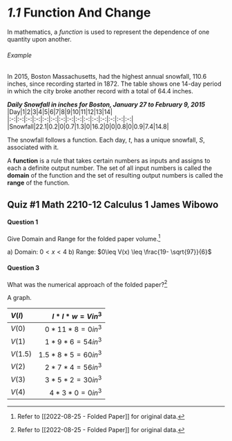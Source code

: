 # *1.1* Function And Change
In mathematics, a *function* is used to represent the dependence of one quantity upon another.

###### Example
In 2015, Boston Massachusetts, had the highest annual snowfall, 110.6 inches, since recording started in 1872. The table shows one 14-day period in which the city broke another record with a total of 64.4 inches.

___Daily Snowfall in inches for Boston, January 27 to February 9, 2015___
|Day|1|2|3|4|5|6|7|8|9|10|11|12|13|14|
|:-:|:-:|:-:|:-:|:-:|:-:|:-:|:-:|:-:|:-:|:-:|:-:|:-:|:-:|:-:|
|Snowfall|22.1|0.2|0|0.7|1.3|0|16.2|0|0|0.8|0|0.9|7.4|14.8|

The snowfall follows a function. Each day, $t$, has a unique snowfall, $S$, associated with it.

A __function__ is a rule that takes certain numbers as inputs and assigns to each a definite output number. The set of all input numbers is called the __domain__ of the function and the set of resulting output numbers is called the __range__ of the function.



## Quiz #1    Math 2210-12    Calculus 1    __James Wibowo__

#### Question 1
Give Domain and Range for the folded paper volume.[^1]

a) Domain: $0< x< 4$
b) Range: $0\leq V(x) \leq \frac{19- \sqrt{97}}{6}$

#### Question 3
What was the numerical approach of the folded paper?[^1]

A graph.

|$V(l)$|$l*l*w=Vin^3$|
|:-|-:|
|$V(0)$|$0*11*8=0in^3$|
|$V(1)$|$1*9*6=54in^3$|
|$V(1.5)$|$1.5*8*5=60in^3$|
|$V(2)$|$2*7*4=56in^3$|
|$V(3)$|$3*5*2=30in^3$|
|$V(4)$|$4*3*0=0in^3$|







[^1]: Refer to [[2022-08-25 - Folded Paper]] for original data.